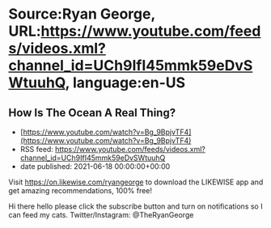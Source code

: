 # Source:Ryan George, URL:https://www.youtube.com/feeds/videos.xml?channel_id=UCh9IfI45mmk59eDvSWtuuhQ, language:en-US

## How Is The Ocean A Real Thing?
 - [https://www.youtube.com/watch?v=Bg_9BpjvTF4](https://www.youtube.com/watch?v=Bg_9BpjvTF4)
 - RSS feed: https://www.youtube.com/feeds/videos.xml?channel_id=UCh9IfI45mmk59eDvSWtuuhQ
 - date published: 2021-06-18 00:00:00+00:00

Visit https://on.likewise.com/ryangeorge to download the LIKEWISE app and get amazing recommendations, 100% free!

Hi there hello please click the subscribe button and turn on notifications so I can feed my cats.
Twitter/Instagram: @TheRyanGeorge


